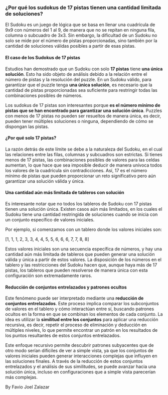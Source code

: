 ### ¿Por qué los sudokus de 17 pistas tienen una cantidad limitada de soluciones?

El Sudoku es un juego de lógica que se basa en llenar una cuadrícula de 9x9 con números del 1 al 9, de manera que no se repitan en ninguna fila, columna o subcuadro de 3x3. Sin embargo, la dificultad de un Sudoku no solo se mide por el número de pistas proporcionadas, sino también por la cantidad de soluciones válidas posibles a partir de esas pistas.

#### El caso de los Sudokus de 17 pistas

Estudios han demostrado que un Sudoku con solo **17 pistas** tiene **una única solución**. Esto ha sido objeto de análisis debido a la relación entre el número de pistas y la resolución del puzzle. En un Sudoku válido, para garantizar que el puzzle tenga **una única solución**, es necesario que la cantidad de pistas proporcionadas sea suficiente para restringir todas las combinaciones posibles de números.

Los sudokus de 17 pistas son interesantes porque **es el número mínimo de pistas que se han encontrado para garantizar una solución única**. Puzzles con menos de 17 pistas no pueden ser resueltos de manera única, es decir, pueden tener múltiples soluciones o ninguna, dependiendo de cómo se dispongan las pistas.

#### ¿Por qué solo 17 pistas?

La razón detrás de este límite se debe a la naturaleza del Sudoku, en el cual las relaciones entre las filas, columnas y subcuadros son estrictas. Si tienes menos de 17 pistas, las combinaciones posibles de valores para las celdas aumentan, lo que hace que sea imposible deducir de manera unívoca todos los valores de la cuadrícula sin contradicciones. Así, 17 es el número mínimo de pistas que pueden proporcionar un reto significativo pero aún garantizar una solución válida y única.

#### Una cantidad aún más limitada de tableros con solución

Es interesante notar que no todos los tableros de Sudoku con 17 pistas tienen una solución única. Existen casos aún más limitados, en los cuales el Sudoku tiene una cantidad restringida de soluciones cuando se inicia con un conjunto específico de valores iniciales.

Por ejemplo, si comenzamos con un tablero donde los valores iniciales son:

[1, 1, 1, 2, 3, 3, 4, 4, 5, 5, 6, 6, 6, 7, 7, 8, 8]


Estos valores iniciales son una secuencia específica de números, y hay una cantidad aún más limitada de tableros que pueden generar una solución válida y única a partir de estos valores. La disposición de los números en el tablero y las restricciones del Sudoku hacen que, aunque haya más de 17 pistas, los tableros que pueden resolverse de manera única con esta configuración son extremadamente raros.

#### Reducción de conjuntos entrelazados y patrones ocultos

Este fenómeno puede ser interpretado mediante una **reducción de conjuntos entrelazados**. Este proceso implica comparar los subconjuntos de valores en el tablero y cómo interactúan entre sí, buscando patrones ocultos en la forma en que se combinan los elementos de cada conjunto. La idea es utilizar la **similitud entre los conjuntos** para aplicar una reducción recursiva, es decir, repetir el proceso de eliminación y deducción en múltiples niveles, lo que permite encontrar un patrón en los resultados de los puntos resultantes de estos conjuntos entrelazados.

Este enfoque recursivo permite descubrir patrones subyacentes que de otro modo serían difíciles de ver a simple vista, ya que los conjuntos de valores iniciales pueden generar interacciones complejas que influyen en las soluciones finales. A través de la reducción de estos conjuntos entrelazados y el análisis de sus similitudes, se puede avanzar hacia una solución única, incluso en configuraciones que a simple vista parecerían más complejas.



By Favio Joel Zalazar
